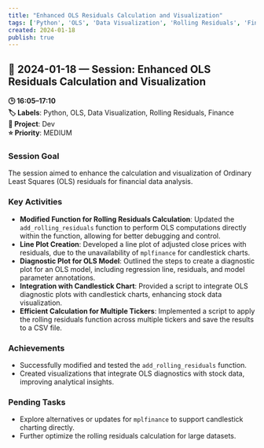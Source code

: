 ```yaml
---
title: "Enhanced OLS Residuals Calculation and Visualization"
tags: ['Python', 'OLS', 'Data Visualization', 'Rolling Residuals', 'Finance']
created: 2024-01-18
publish: true
---
```


## 📅 2024-01-18 — Session: Enhanced OLS Residuals Calculation and Visualization

**🕒 16:05–17:10**  
**🏷️ Labels**: Python, OLS, Data Visualization, Rolling Residuals, Finance  
**📂 Project**: Dev  
**⭐ Priority**: MEDIUM  


### Session Goal
The session aimed to enhance the calculation and visualization of Ordinary Least Squares (OLS) residuals for financial data analysis.

### Key Activities
- **Modified Function for Rolling Residuals Calculation**: Updated the `add_rolling_residuals` function to perform OLS computations directly within the function, allowing for better debugging and control.
- **Line Plot Creation**: Developed a line plot of adjusted close prices with residuals, due to the unavailability of `mplfinance` for candlestick charts.
- **Diagnostic Plot for OLS Model**: Outlined the steps to create a diagnostic plot for an OLS model, including regression line, residuals, and model parameter annotations.
- **Integration with Candlestick Chart**: Provided a script to integrate OLS diagnostic plots with candlestick charts, enhancing stock data visualization.
- **Efficient Calculation for Multiple Tickers**: Implemented a script to apply the rolling residuals function across multiple tickers and save the results to a CSV file.

### Achievements
- Successfully modified and tested the `add_rolling_residuals` function.
- Created visualizations that integrate OLS diagnostics with stock data, improving analytical insights.

### Pending Tasks
- Explore alternatives or updates for `mplfinance` to support candlestick charting directly.
- Further optimize the rolling residuals calculation for large datasets.
